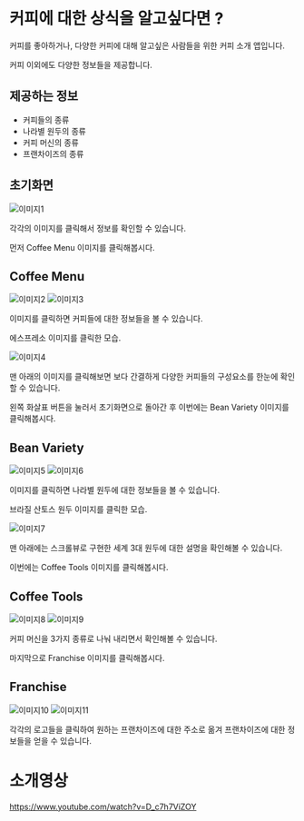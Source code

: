 # 커피에 대한 상식을 알고싶다면 ?
커피를 좋아하거나, 다양한 커피에 대해 알고싶은 사람들을 위한 커피 소개 앱입니다.

커피 이외에도 다양한 정보들을 제공합니다.

## 제공하는 정보
+ 커피들의 종류
+ 나라별 원두의 종류
+ 커피 머신의 종류
+ 프랜차이즈의 종류

## 초기화면
![이미지1](https://github.com/Jeongchan-Seo/Android-Project_Coffee/blob/master/%EC%8A%A4%ED%81%AC%EB%A6%B0%EC%83%B7%202024-06-19%20194111.png)

각각의 이미지를 클릭해서 정보를 확인할 수 있습니다.

먼저 Coffee Menu 이미지를 클릭해봅시다.

## Coffee Menu


![이미지2](https://github.com/Jeongchan-Seo/Android-Project_Coffee/blob/master/%EC%8A%A4%ED%81%AC%EB%A6%B0%EC%83%B7%202024-06-19%20194123.png)
![이미지3](https://github.com/Jeongchan-Seo/Android-Project_Coffee/blob/master/%EC%8A%A4%ED%81%AC%EB%A6%B0%EC%83%B7%202024-06-19%20194154.png)

이미지를 클릭하면 커피들에 대한 정보들을 볼 수 있습니다.

에스프레소 이미지를 클릭한 모습.

![이미지4](https://github.com/Jeongchan-Seo/Android-Project_Coffee/blob/master/%EC%8A%A4%ED%81%AC%EB%A6%B0%EC%83%B7%202024-06-19%20194207.png)

맨 아래의 이미지를 클릭해보면 보다 간결하게 다양한 커피들의 구성요소를 한눈에 확인할 수 있습니다.

왼쪽 화살표 버튼을 눌러서 초기화면으로 돌아간 후 이번에는 Bean Variety 이미지를 클릭해봅시다.

## Bean Variety

![이미지5](https://github.com/Jeongchan-Seo/Android-Project_Coffee/blob/master/%EC%8A%A4%ED%81%AC%EB%A6%B0%EC%83%B7%202024-06-19%20194221.png)
![이미지6](https://github.com/Jeongchan-Seo/Android-Project_Coffee/blob/master/%EC%8A%A4%ED%81%AC%EB%A6%B0%EC%83%B7%202024-06-19%20194238.png)

이미지를 클릭하면 나라별 원두에 대한 정보들을 볼 수 있습니다.

브라질 산토스 원두 이미지를 클릭한 모습.

![이미지7](https://github.com/Jeongchan-Seo/Android-Project_Coffee/blob/master/%EC%8A%A4%ED%81%AC%EB%A6%B0%EC%83%B7%202024-06-19%20194314.png)

맨 아래에는 스크롤뷰로 구현한 세계 3대 원두에 대한 설명을 확인해볼 수 있습니다.

이번에는 Coffee Tools 이미지를 클릭해봅시다.

## Coffee Tools

![이미지8](https://github.com/Jeongchan-Seo/Android-Project_Coffee/blob/master/%EC%8A%A4%ED%81%AC%EB%A6%B0%EC%83%B7%202024-06-19%20194337.png)
![이미지9](https://github.com/Jeongchan-Seo/Android-Project_Coffee/blob/master/%EC%8A%A4%ED%81%AC%EB%A6%B0%EC%83%B7%202024-06-19%20194408.png)

커피 머신을 3가지 종류로 나눠 내리면서 확인해볼 수 있습니다.

마지막으로 Franchise 이미지를 클릭해봅시다.

## Franchise

![이미지10](https://github.com/Jeongchan-Seo/Android-Project_Coffee/blob/master/%EC%8A%A4%ED%81%AC%EB%A6%B0%EC%83%B7%202024-06-19%20194420.png)
![이미지11](https://github.com/Jeongchan-Seo/Android-Project_Coffee/blob/master/%EC%8A%A4%ED%81%AC%EB%A6%B0%EC%83%B7%202024-06-19%20194440.png)

각각의 로고들을 클릭하여 원하는 프랜차이즈에 대한 주소로 옮겨 프랜차이즈에 대한 정보들을 얻을 수 있습니다.

# 소개영상

https://www.youtube.com/watch?v=D_c7h7ViZOY
